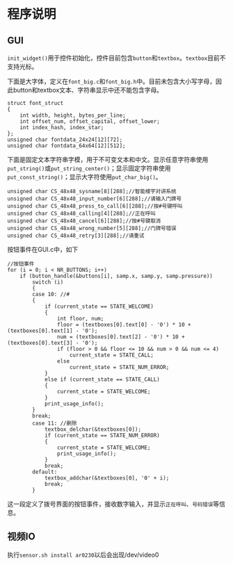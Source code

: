 # 程序说明
## GUI
`init_widget()`用于控件初始化，控件目前包含`button`和`textbox`。`textbox`目前不支持光标。  

下面是大字体，定义在`font_big.c`和`font_big.h`中。目前未包含大小写字母，因此button和textbox文本、字符串显示中还不能包含字母。 
```
struct font_struct
{
    int width, height, bytes_per_line;
    int offset_num, offset_capital, offset_lower;
    int index_hash, index_star;
};
unsigned char fontdata_24x24[12][72];
unsigned char fontdata_64x64[12][512];
```
下面是固定文本字符串字模，用于不可变文本和中文。显示任意字符串使用`put_string()`或`put_string_center()`；显示固定字符串使用`put_const_string()`；显示大字符使用`put_char_big()`。  
```
unsigned char CS_48x48_sysname[8][288];//智能楼宇对讲系统
unsigned char CS_48x48_input_number[6][288];//请输入门牌号
unsigned char CS_48x48_press_to_call[6][288];//按#号键呼叫
unsigned char CS_48x48_calling[4][288];//正在呼叫
unsigned char CS_48x48_cancel[6][288];//按#号键取消
unsigned char CS_48x48_wrong_number[5][288];//门牌号错误
unsigned char CS_48x48_retry[3][288];//请重试
```

按钮事件在GUI.c中，如下
```
//按钮事件
for (i = 0; i < NR_BUTTONS; i++)
    if (button_handle(&buttons[i], samp.x, samp.y, samp.pressure))
        switch (i)
        {
        case 10: //#
        {
            if (current_state == STATE_WELCOME)
            {
                int floor, num;
                floor = (textboxes[0].text[0] - '0') * 10 + (textboxes[0].text[1] - '0');
                num = (textboxes[0].text[2] - '0') * 10 + (textboxes[0].text[3] - '0');
                if (floor > 0 && floor <= 10 && num > 0 && num <= 4)
                    current_state = STATE_CALL;
                else
                    current_state = STATE_NUM_ERROR;
            }
            else if (current_state == STATE_CALL)
            {
                current_state = STATE_WELCOME;
            }
            print_usage_info();
        }
        break;
        case 11: //删除
            textbox_delchar(&textboxes[0]);
            if (current_state == STATE_NUM_ERROR)
            {
                current_state = STATE_WELCOME;
                print_usage_info();
            }
            break;
        default:
            textbox_addchar(&textboxes[0], '0' + i);
            break;
        }
```
这一段定义了拨号界面的按钮事件，接收数字输入，并显示`正在呼叫`、`号码错误`等信息。

## 视频IO
执行`sensor.sh install ar0230`以后会出现/dev/video0